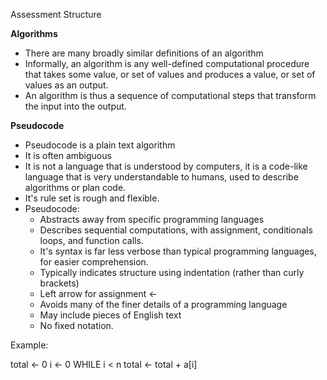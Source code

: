 
Assessment Structure

**Algorithms**

- There are many broadly similar definitions of an algorithm
- Informally, an algorithm is any well-defined computational procedure that takes some value, or set of values and produces a value, or set of values as an output. 
- An algorithm is thus a sequence of computational steps that transform the input into the output. 

**Pseudocode**

- Pseudocode is a plain text algorithm
- It is often ambiguous
- It is not a language that is understood by computers, it is a code-like language that is very understandable to humans, used to describe algorithms or plan code.
- It's rule set is rough and flexible. 
- Pseudocode:
	- Abstracts away from specific programming languages
	- Describes sequential computations, with assignment, conditionals loops, and function calls. 
	- It's syntax is far less verbose than typical programming languages, for easier comprehension. 
	- Typically indicates structure using indentation (rather than curly brackets)
	- Left arrow for assignment <-
	- Avoids many of the finer details of a programming language
	- May include pieces of English text
	- No fixed notation. 

Example:

total <- 0
i <- 0
WHILE i < n
	total <- total + a[i]
	
	